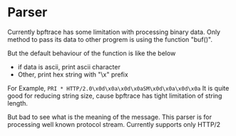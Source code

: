 # Parser
Currently bpftrace has some limitation with processing binary data.
Only method to pass its data to other progrem is using the function "buf()".

But the default behaviour of the function is like the below
- if data is ascii, print ascii character
- Other, print hex string with "\x" prefix

For Example, `PRI * HTTP/2.0\x0d\x0a\x0d\x0aSM\x0d\x0a\x0d\x0a`
It is quite good for reducing string size, 
cause bpftrace has tight limitation of string length.

But bad to see what is the meaning of the message.
This parser is for processing well known protocol stream.
Currently supports only HTTP/2
